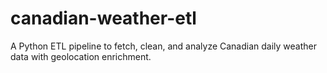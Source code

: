 # canadian-weather-etl
A Python ETL pipeline to fetch, clean, and analyze Canadian daily weather data with geolocation enrichment.
